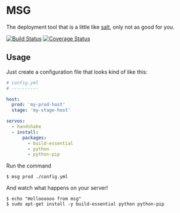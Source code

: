 # MSG

The deployment tool that is a little like [salt](http://saltstack.com/), only not as good for you.

[![Build Status](http://travis-ci.org/arecker/msg.svg?branch=master)](http://travis-ci.org/arecker/msg) [![Coverage Status](https://coveralls.io/repos/arecker/msg/badge.svg?branch=master&service=github)](https://coveralls.io/github/arecker/msg?branch=master)

## Usage

Just create a configuration file that looks kind of like this:

```yml
# config.yml
# ----------

host:
  prod: 'my-prod-host'
  stage: 'my-stage-host'

servos:
  - handshake
  - install:
      packages:
        - build-essential
        - python
        - python-pip
```

Run the command

```shell
$ msg prod ./config.yml
```

And watch what happens on your server!

```shell
$ echo "Helloooooo from msg"
$ sudo apt-get install -y build-essential python python-pip
```
